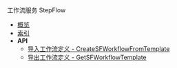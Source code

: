 <div class="sidebar_title icon__hela">工作流服务 StepFlow</div>

- [概览](api/stepflow-api/README.md)
- [索引](api/stepflow-api/index.md)
- **API**
    - [导入工作流定义 - CreateSFWorkflowFromTemplate](api/stepflow-api/create_sf_workflow_from_template)
    - [导出工作流定义 - GetSFWorkflowTemplate](api/stepflow-api/get_sf_workflow_template)
